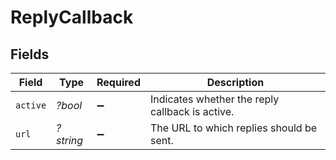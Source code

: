 # ReplyCallback


## Fields

| Field                                           | Type                                            | Required                                        | Description                                     |
| ----------------------------------------------- | ----------------------------------------------- | ----------------------------------------------- | ----------------------------------------------- |
| `active`                                        | *?bool*                                         | :heavy_minus_sign:                              | Indicates whether the reply callback is active. |
| `url`                                           | *?string*                                       | :heavy_minus_sign:                              | The URL to which replies should be sent.        |